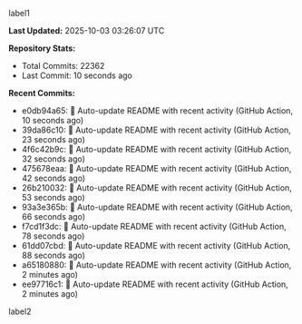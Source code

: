
label1 
<!-- ACTIVITY_START -->
**Last Updated:** 2025-10-03 03:26:07 UTC

**Repository Stats:**
- Total Commits: 22362
- Last Commit: 10 seconds ago

**Recent Commits:**
- e0db94a65: 🤖 Auto-update README with recent activity (GitHub Action, 10 seconds ago)
- 39da86c10: 🤖 Auto-update README with recent activity (GitHub Action, 23 seconds ago)
- 4f6c42b9c: 🤖 Auto-update README with recent activity (GitHub Action, 32 seconds ago)
- 475678eaa: 🤖 Auto-update README with recent activity (GitHub Action, 42 seconds ago)
- 26b210032: 🤖 Auto-update README with recent activity (GitHub Action, 53 seconds ago)
- 93a3e365b: 🤖 Auto-update README with recent activity (GitHub Action, 66 seconds ago)
- f7cd1f3dc: 🤖 Auto-update README with recent activity (GitHub Action, 78 seconds ago)
- 61dd07cbd: 🤖 Auto-update README with recent activity (GitHub Action, 88 seconds ago)
- a65180880: 🤖 Auto-update README with recent activity (GitHub Action, 2 minutes ago)
- ee97716c1: 🤖 Auto-update README with recent activity (GitHub Action, 2 minutes ago)
<!-- ACTIVITY_END -->

label2
